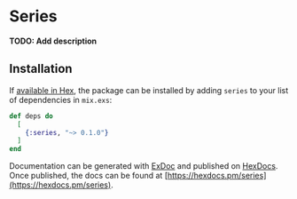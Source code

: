 # Series

**TODO: Add description**

## Installation

If [available in Hex](https://hex.pm/docs/publish), the package can be installed
by adding `series` to your list of dependencies in `mix.exs`:

```elixir
def deps do
  [
    {:series, "~> 0.1.0"}
  ]
end
```

Documentation can be generated with [ExDoc](https://github.com/elixir-lang/ex_doc)
and published on [HexDocs](https://hexdocs.pm). Once published, the docs can
be found at [https://hexdocs.pm/series](https://hexdocs.pm/series).

